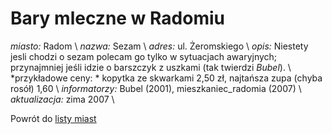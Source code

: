 # Bary mleczne w Radomiu


*miasto:*  Radom    \\
*nazwa:*  Sezam   \\
*adres:*  ul. Żeromskiego   \\
*opis:*  Niestety jesli chodzi o sezam polecam go tylko w sytuacjach awaryjnych; przynajmniej jeśli idzie o barszczyk z uszkami (tak twierdzi *Bubel*).   \\
*przykładowe ceny: * kopytka ze skwarkami 2,50 zł, najtańsza zupa (chyba rosół) 1,60 \\
*informatorzy:*  Bubel (2001), mieszkaniec_radomia (2007)   \\
*aktualizacja:*    zima 2007   \\

Powrót do [listy miast](/bary_mleczne)




